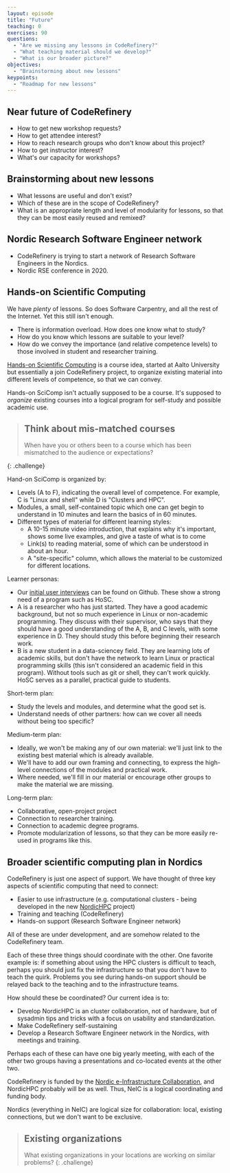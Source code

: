 ```yaml
---
layout: episode
title: "Future"
teaching: 0
exercises: 90
questions:
  - "Are we missing any lessons in CodeRefinery?"
  - "What teaching material should we develop?"
  - "What is our broader picture?"
objectives:
  - "Brainstorming about new lessons"
keypoints:
  - "Roadmap for new lessons"
---
```


## Near future of CodeRefinery

- How to get new workshop requests?
- How to get attendee interest?
- How to reach research groups who don't know about this project?
- How to get instructor interest?
- What's our capacity for workshops?


## Brainstorming about new lessons

- What lessons are useful and don't exist?
- Which of these are in the scope of CodeRefinery?
- What is an appropriate length and level of modularity for lessons,
  so that they can be most easily reused and remixed?


## Nordic Research Software Engineer network

- CodeRefinery is trying to start a network of Research Software
  Engineers in the Nordics.
- Nordic RSE conference in 2020.


## Hands-on Scientific Computing

We have *plenty* of lessons.  So does Software Carpentry, and all the
rest of the Internet.  Yet this still isn't enough.

* There is information overload.  How does one know what to study?
* How do you know which lessons are suitable to your level?
* How do we convey the importance (and relative competence levels) to
  those involved in student and researcher training.

[Hands-on Scientific
Computing](https://handsonscicomp.readthedocs.io/en/latest/) is a
course idea, started at Aalto University but essentially a join
CodeRefinery project, to organize existing material into different
levels of competence, so that we can convey.

Hands-on SciComp isn't actually supposed to be a course.  It's
supposed to *organize* existing courses into a logical program for
self-study and possible academic use.

> ## Think about mis-matched courses
>
> When have you or others been to a course which has been mismatched
> to the audience or expectations?
>
{: .challenge}

Hand-on SciComp is organized by:

* Levels (A to F), indicating the overall level of
  competence.  For example, C is "Linux and shell" while D is
  "Clusters and HPC".
* Modules, a small, self-contained topic which one can get begin to
  understand in 10 minutes and learn the basics of in 60 minutes.
* Different types of material for different learning styles:
  * A 10-15 minute video introduction, that explains why it's
    important, shows some live examples, and give a taste of what is
    to come
  * Link(s) to reading material, some of which can be understood in
    about an hour.
  * A "site-specific" column, which allows the material to be
    customized for different locations.

Learner personas:

* Our [initial user
  interviews](https://github.com/coderefinery/handsonscicomp/issues/8)
  can be found on Github.  These show a strong need of a program such
  as HoSC.
* A is a researcher who has just started.  They have a good academic
  background, but not so much experience in Linux or non-academic
  programming.  They discuss with their supervisor, who says that they
  should have a good understanding of the A, B, and C levels, with
  some experience in D.  They should study this before beginning their
  research work.
* B is a new student in a data-sciencey field.  They are learning lots
  of academic skills, but don't have the network to learn Linux or
  practical programming skills (this isn't considered an academic
  field in this program).  Without tools such as git or shell, they
  can't work quickly.  HoSC serves as a parallel, practical guide to
  students.

Short-term plan:

* Study the levels and modules, and determine what the good set is.
* Understand needs of other partners: how can we cover all needs
  without being too specific?

Medium-term plan:

* Ideally, we won't be making any of our own material: we'll just link
  to the existing best material which is already available.
* We'll have to add our own framing and connecting, to express the
  high-level connections of the modules and practical work.
* Where needed, we'll fill in our material or encourage other groups
  to make the material we are missing.

Long-term plan:

* Collaborative, open-project project
* Connection to researcher training.
* Connection to academic degree programs.
* Promote modularization of lessons, so that they can be more easily
  re-used in programs like this.


## Broader scientific computing plan in Nordics

CodeRefinery is just one aspect of support.  We have thought of three
key aspects of scientific computing that need to connect:

* Easier to use infrastructure (e.g. computational clusters - being
  developed in the new [NordicHPC](https://nordichpc.github.io)
  project)
* Training and teaching (CodeRefinery)
* Hands-on support (Research Software Engineer network)

All of these are under development, and are somehow related to the
CodeRefinery team.

Each of these three things should coordinate with the other.  One
favorite example is: if something about using the HPC clusters is
difficult to teach, perhaps you should just fix the infrastructure so
that you don't have to teach the quirk.  Problems you see during
hands-on support should be relayed back to the teaching and to the
infrastructure teams.

How should these be coordinated?  Our current idea is to:

* Develop NordicHPC is an cluster collaboration, not of hardware, but
  of sysadmin tips and tricks with a focus on usability and
  standardization.
* Make CodeRefinery self-sustaining
* Develop a Research Software Engineer network in the Nordics, with
  meetings and training.

Perhaps each of these can have one big yearly meeting, with each of
the other two groups having a presentations and co-located events at
the other two.

CodeRefinery is funded by the [Nordic e-Infrastructure
Collaboration](https://neic.no), and NordicHPC probably will be as
well.  Thus, NeIC is a logical coordinating and funding body.

Nordics (everything in NeIC) are logical size for collaboration:
local, existing connections, but we don't want to be exclusive.


> ## Existing organizations
>
> What existing organizations in your locations are working on similar
> problems?
{: .challenge}
